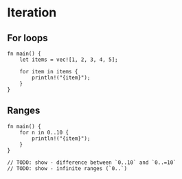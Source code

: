 # Iteration

<section class="slide">

## For loops

</section>

<section class="slide">

```rust,editable
fn main() {
    let items = vec![1, 2, 3, 4, 5];

    for item in items {
        println!("{item}");
    }
}
```

</section>
<section class="slide">

## Ranges

</section>

<section class="slide">

```rust,editable
fn main() {
    for n in 0..10 {
        println!("{item}");
    }
}

// TODO: show - difference between `0..10` and `0..=10`
// TODO: show - infinite ranges (`0..`)
```

</section>

<section class="slide">
</section>

<!-- <section class="slide">

Iteration works with the following concepts from the language:

- `std::iter::Iter`
- `std::iter::IterMut`
- `std::iter::IntoIter`
- ownership

</section> -->